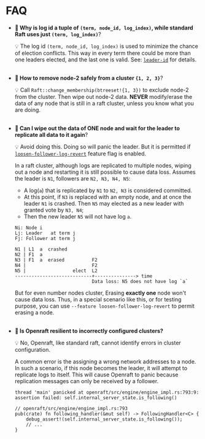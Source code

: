 # FAQ

-   **🤔 Why is log id a tuple of `(term, node_id, log_index)`, while standard Raft uses just
    `(term, log_index)`**?

    💡 The log id `(term, node_id, log_index)` is used to minimize the chance of election conflicts.
    This way in every term there could be more than one leaders elected, and the last one is valid.
    See: [`leader-id`](`crate::docs::data::leader_id`) for details.
    <br/><br/>


-   **🤔 How to remove node-2 safely from a cluster `{1, 2, 3}`**?

    💡 Call `Raft::change_membership(btreeset!{1, 3})` to exclude node-2 from
    the cluster. Then wipe out node-2 data.
    **NEVER** modify/erase the data of any node that is still in a raft cluster, unless you know what you are doing.
    <br/><br/>


-   **🤔 Can I wipe out the data of ONE node and wait for the leader to replicate all data to it again**?

    💡 Avoid doing this. Doing so will panic the leader. But it is permitted
    if [`loosen-follower-log-revert`] feature flag is enabled.

    In a raft cluster, although logs are replicated to multiple nodes,
    wiping out a node and restarting it is still possible to cause data loss.
    Assumes the leader is `N1`, followers are `N2, N3, N4, N5`:
    - A log(`a`) that is replicated by `N1` to `N2, N3` is considered committed.
    - At this point, if `N3` is replaced with an empty node, and at once the leader `N1` is crashed. Then `N5` may elected as a new  leader with granted vote by `N3, N4`;
    - Then the new leader `N5` will not have log `a`.

    ```text
    Ni: Node i
    Lj: Leader   at term j
    Fj: Follower at term j

    N1 | L1  a  crashed
    N2 | F1  a
    N3 | F1  a  erased          F2
    N4 |                        F2
    N5 |                 elect  L2
    ----------------------------+---------------> time
                                Data loss: N5 does not have log `a`
    ```

    But for even number nodes cluster, Erasing **exactly one** node won't cause data loss.
    Thus, in a special scenario like this, or for testing purpose, you can use
    `--feature loosen-follower-log-revert` to permit erasing a node.
    <br/><br/>


-   **🤔 Is Openraft resilient to incorrectly configured clusters?**

    💡 No, Openraft, like standard raft, cannot identify errors in cluster configuration.

    A common error is the assigning a wrong network addresses to a node. In such
    a scenario, if this node becomes the leader, it will attempt to replicate
    logs to itself. This will cause Openraft to panic because replication
    messages can only be received by a follower.

    ```text
    thread 'main' panicked at openraft/src/engine/engine_impl.rs:793:9:
    assertion failed: self.internal_server_state.is_following()
    ```

    ```ignore
    // openraft/src/engine/engine_impl.rs:793
    pub(crate) fn following_handler(&mut self) -> FollowingHandler<C> {
        debug_assert!(self.internal_server_state.is_following());
        // ...
    }
    ```

    <br/><br/>

[`loosen-follower-log-revert`]: `crate::docs::feature_flags#loosen_follower_log_revert`
